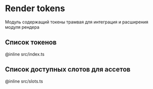 # Render tokens

Модуль содержащий токены трамвая для интеграция и расширения модуля рендера

## Список токенов

@inline src/index.ts

## Список доступных слотов для ассетов

@inline src/slots.ts

